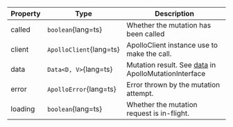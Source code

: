 | Property | Type | Description |
| -------- | ---- | ----------- |
| called | `boolean`{lang=ts} | Whether the mutation has been called |
| client | `ApolloClient`{lang=ts} | ApolloClient instance use to make the call. |
| data | `Data<D, V>`{lang=ts} | Mutation result. See [data](..//api/core/interfaces/mutation/#data) in ApolloMutationInterface |
| error | `ApolloError`{lang=ts} | Error thrown by the mutation attempt. |
| loading | `boolean`{lang=ts} | Whether the mutation request is in-flight. |
